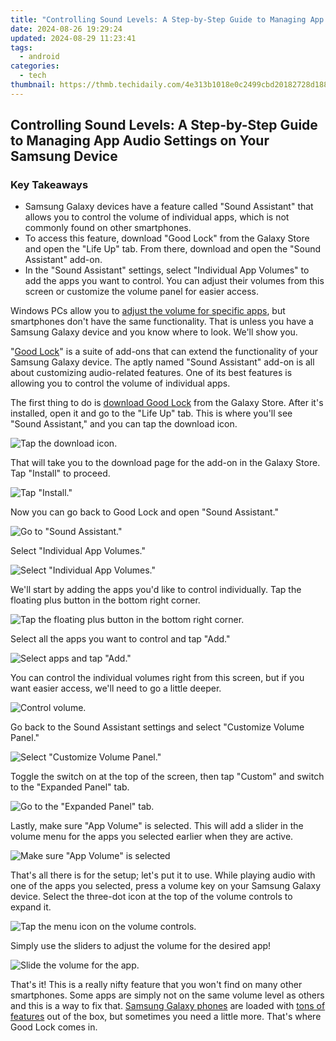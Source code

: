 ```yaml
---
title: "Controlling Sound Levels: A Step-by-Step Guide to Managing App Audio Settings on Your Samsung Device"
date: 2024-08-26 19:29:24
updated: 2024-08-29 11:23:41
tags:
  - android
categories:
  - tech
thumbnail: https://thmb.techidaily.com/4e313b1018e0c2499cbd20182728d1887cb747f9b7e2192f6f1e12c2015f85ae.jpg
---
```


## Controlling Sound Levels: A Step-by-Step Guide to Managing App Audio Settings on Your Samsung Device

### Key Takeaways

* Samsung Galaxy devices have a feature called "Sound Assistant" that allows you to control the volume of individual apps, which is not commonly found on other smartphones.
* To access this feature, download "Good Lock" from the Galaxy Store and open the "Life Up" tab. From there, download and open the "Sound Assistant" add-on.
* In the "Sound Assistant" settings, select "Individual App Volumes" to add the apps you want to control. You can adjust their volumes from this screen or customize the volume panel for easier access.

 Windows PCs allow you to [adjust the volume for specific apps](https://youtube-data.techidaily.com/24517605-new-2024-approved-buy-subscribers-wisely-watch-your-numbers-soar/), but smartphones don't have the same functionality. That is unless you have a Samsung Galaxy device and you know where to look. We'll show you.

 "[Good Lock](https://extra-skills.techidaily.com/in-2024-metaverse-mastery-rapidly-assemble-your-digital-self/)" is a suite of add-ons that can extend the functionality of your Samsung Galaxy device. The aptly named "Sound Assistant" add-on is all about customizing audio-related features. One of its best features is allowing you to control the volume of individual apps.

 The first thing to do is [download Good Lock](https://shop-links.co/link/?exclusive=1&publisher_slug=itechdaily19598&url=https%3A%2F%2Fgalaxystore.samsung.com%2Fdetail%2Fcom.samsung.android.goodlock%3FlangCd%3Den) from the Galaxy Store. After it's installed, open it and go to the "Life Up" tab. This is where you'll see "Sound Assistant," and you can tap the download icon.

![Tap the download icon.](https://static1.howtogeekimages.com/wordpress/wp-content/uploads/2023/10/screenshot_20231002_100537_good-lock.jpg) 

 That will take you to the download page for the add-on in the Galaxy Store. Tap "Install" to proceed.

![Tap "Install."](https://static1.howtogeekimages.com/wordpress/wp-content/uploads/2023/10/screenshot_20231002_100548_galaxy-store.jpg) 

 Now you can go back to Good Lock and open "Sound Assistant."

![Go to "Sound Assistant."](https://static1.howtogeekimages.com/wordpress/wp-content/uploads/2023/10/screenshot_20231002_100933_good-lock.jpg) 

 Select "Individual App Volumes."

![Select "Individual App Volumes."](https://static1.howtogeekimages.com/wordpress/wp-content/uploads/2023/10/screenshot_20231002_100939_sound-assistant.jpg) 

 We'll start by adding the apps you'd like to control individually. Tap the floating plus button in the bottom right corner.

![Tap the floating plus button in the bottom right corner.](https://static1.howtogeekimages.com/wordpress/wp-content/uploads/2023/10/screenshot_20231002_100952_sound-assistant.jpg) 

 Select all the apps you want to control and tap "Add."

![Select apps and tap "Add."](https://static1.howtogeekimages.com/wordpress/wp-content/uploads/2023/10/screenshot_20231002_101007_sound-assistant.jpg) 

 You can control the individual volumes right from this screen, but if you want easier access, we'll need to go a little deeper.

![Control volume.](https://static1.howtogeekimages.com/wordpress/wp-content/uploads/2023/10/screenshot_20231002_101039_sound-assistant.jpg) 

 Go back to the Sound Assistant settings and select "Customize Volume Panel."

![Select "Customize Volume Panel."](https://static1.howtogeekimages.com/wordpress/wp-content/uploads/2023/10/screenshot_20231002_101052_sound-assistant.jpg) 

 Toggle the switch on at the top of the screen, then tap "Custom" and switch to the "Expanded Panel" tab.

![Go to the "Expanded Panel" tab.](https://static1.howtogeekimages.com/wordpress/wp-content/uploads/2023/10/screenshot_20231002_101120_sound-assistant.jpg) 

 Lastly, make sure "App Volume" is selected. This will add a slider in the volume menu for the apps you selected earlier when they are active.

![Make sure "App Volume" is selected](https://static1.howtogeekimages.com/wordpress/wp-content/uploads/2023/10/screenshot_20231002_101125_sound-assistant.jpg) 

 That's all there is for the setup; let's put it to use. While playing audio with one of the apps you selected, press a volume key on your Samsung Galaxy device. Select the three-dot icon at the top of the volume controls to expand it.

![Tap the menu icon on the volume controls.](https://static1.howtogeekimages.com/wordpress/wp-content/uploads/2023/10/screenshot_20231002_101155_nova-launcher.jpg) 

 Simply use the sliders to adjust the volume for the desired app!

![Slide the volume for the app.](https://static1.howtogeekimages.com/wordpress/wp-content/uploads/2023/10/screenshot_20231002_101226_nova-launcher.jpg) 

 That's it! This is a really nifty feature that you won't find on many other smartphones. Some apps are simply not on the same volume level as others and this is a way to fix that. [Samsung Galaxy phones](https://instagram-clips.techidaily.com/new-connecting-consciously-with-content-craftsmen-of-your-realm-for-2024/) are loaded with [tons of features](https://hardware-help.techidaily.com/1722962740745-download-drivers-for-canon-mf8500c-printer-compatible-with-windows-7-81-and-10/) out of the box, but sometimes you need a little more. That's where Good Lock comes in.

<ins class="adsbygoogle"
     style="display:block"
     data-ad-format="autorelaxed"
     data-ad-client="ca-pub-7571918770474297"
     data-ad-slot="1223367746"></ins>



<ins class="adsbygoogle"
     style="display:block"
     data-ad-client="ca-pub-7571918770474297"
     data-ad-slot="8358498916"
     data-ad-format="auto"
     data-full-width-responsive="true"></ins>
